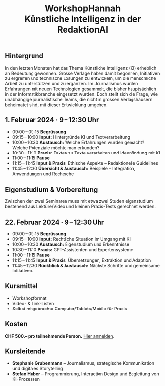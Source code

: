 <header>
<h1 class="type-title">
<span class="typewriter strong text-1">Workshop</span><span class="caret"><span class="name-tag">Hannah</span></span>
<br /><span class="typewriter text-2">Künstliche Intelligenz in der Redaktion</span><span class="caret"><span class="name-tag">AI</span></span>
</h1>
</header>

## Hintergrund

In den letzten Monaten hat das Thema Künstliche Intelligenz (KI) erheblich an Bedeutung gewonnen. Grosse Verlage haben damit begonnen, Initiativen zu ergreifen und technische Lösungen zu entwickeln, um die menschliche Arbeit zu unterstützen und zu ergänzen. Im Journalismus wurden Erfahrungen mit neuen Technologien gesammelt, die bisher hauptsächlich in der Informatikbranche eingesetzt wurden. Doch stellt sich die Frage, wie unabhängige journalistische Teams, die nicht in grossen Verlagshäusern beheimatet sind, mit dieser Entwicklung umgehen.

<div class="day">

## **1. Februar 2024** · 9 – 12:30 Uhr

- <span class="time">09:00 – 09:15</span> **Begrüssung**
- <span class="time">09:15 – 10:00</span> **Input:** Hintergründe KI und Textverarbeitung
- <span class="time">10:00 – 10:30</span> **Austausch:** Welche Erfahrungen wurden gemacht? Welche Potenziale möchte man erkunden?
- <span class="time">10:30 – 11:10</span> **Praxis:** Fakten zu Texte verarbeiten und Ideenfindung mit KI
- <span class="time">11:00 – 11:15</span> **Pause**
- <span class="time">11:15 – 11:45</span> **Input & Praxis:** Ethische Aspekte – Redaktionelle Guidelines
- <span class="time">11:45 – 12:30</span> **Übersicht & Austausch:** Beispiele – Integration, Anwendungen und Recherche

</div>

## Eigenstudium & Vorbereitung

Zwischen den zwei Seminaren muss mit etwa zwei Studen eigenstudium bestehend aus Lektüre/Video und kleinen Praxis-Tests gerechnet werden.

<div class="day">

## **22. Februar 2024** · 9 – 12:30 Uhr

- <span class="time">09:00 – 09:15</span> **Begrüssung**
- <span class="time">09:15 – 10:00</span> **Input:** Rechtliche Situation im Umgang mit KI
- <span class="time">10:00 – 10:30</span> **Austausch:** Eigenstudium und Erkenntnisse
- <span class="time">10:30 – 11:10</span> **Praxis:** GPT-Assistenten und Expertensysteme
- <span class="time">11:00 – 11:15</span> **Pause**
- <span class="time">11:15 – 11:45</span> **Input & Praxis:** Übersetzungen, Extraktion und Adaption
- <span class="time">11:45 – 12:30</span> **Rückblick & Austausch:** Nächste Schritte und gemeinsame Initiativen.

</div>

## Kursmittel

- Workshopformat
- Video- & Link-Listen
- Selbst mitgebrachte Computer/Tablets/Mobile für Praxis

## Kosten

**CHF 500.– pro teilnehmende Person.** [Hier anmelden](https://docs.google.com/forms/).

## Kursleitende

- **Stephanie Grubenmann** – Journalismus, strategische Kommunikation und digitales Storytelling
- **Stefan Huber** – Programmierung, Interaction Design und Begleitung von KI-Prozessen
